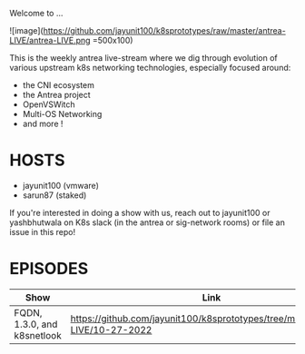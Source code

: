 Welcome to ...

![image](https://github.com/jayunit100/k8sprototypes/raw/master/antrea-LIVE/antrea-LIVE.png =500x100)

This is the weekly antrea live-stream where we dig through evolution of various
upstream k8s networking technologies, especially focused around:

- the CNI ecosystem
- the Antrea project
- OpenVSWitch
- Multi-OS Networking
- and more !

# HOSTS
- jayunit100 (vmware)
- sarun87 (staked)

If you're interested in doing a show with us, reach out to jayunit100 or yashbhutwala on K8s slack (in the antrea or sig-network rooms)
or file an issue in this repo!


# EPISODES

| Show                         | Link           | Guests                                                                               |
| ---------------------------- | -------------- | ------------------------------------------------------------------------------------ |
| FQDN, 1.3.0, and k8snetlook  | https://github.com/jayunit100/k8sprototypes/tree/master/antrea-LIVE/10-27-2022 | sarun87              |

